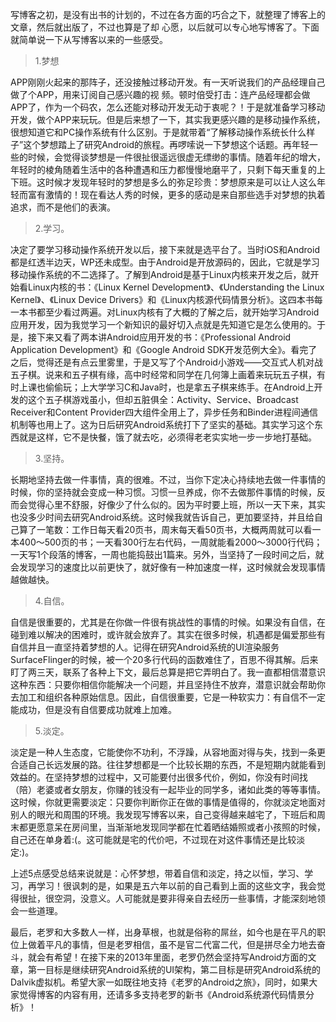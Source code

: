 
写博客之初，是没有出书的计划的，不过在各方面的巧合之下，就整理了博客上的文章，然后就出版了，不过也算是了却
心愿，以后就可以专心地写博客了。下面就简单说一下从写博客以来的一些感受。

>1.梦想

APP刚刚火起来的那阵子，还没接触过移动开发。有一天听说我们的产品经理自己做了个APP，用来订阅自己感兴趣的视
频。顿时倍受打击：连产品经理都会做APP了，作为一个码农，怎么还能对移动开发无动于衷呢？！于是就准备学习移动开发，做个APP来玩玩。但是后来想了一下，其实我更感兴趣的是移动操作系统，很想知道它和PC操作系统有什么区别。于是就带着“了解移动操作系统长什么样子”这个梦想踏上了研究Android的旅程。再啰嗦说一下梦想这个话题。再年轻一些的时候，会觉得谈梦想是一件很扯很遥远很虚无缥缈的事情。随着年纪的增大，年轻时的棱角随着生活中的各种遭遇和压力都慢慢地磨平了，只剩下每天重复的上下班。这时候才发现年轻时的梦想是多么的弥足珍贵：梦想原来是可以让人这么年轻而富有激情的！现在看达人秀的时候，更多的感动是来自那些选手对梦想的执着追求，而不是他们的表演。

>2.学习。

决定了要学习移动操作系统开发以后，接下来就是选平台了。当时iOS和Android都是红透半边天，WP还未成型。由于Android是开放源码的，因此，它就是学习移动操作系统的不二选择了。了解到Android是基于Linux内核来开发之后，就开始看Linux内核的书：《Linux Kernel Development》、《Understanding the Linux Kernel》、《Linux Device Drivers》和《Linux内核源代码情景分析》。这四本书每一本书都至少看过两遍。对Linux内核有了大概的了解之后，就开始学习Android应用开发，因为我觉学习一个新知识的最好切入点就是先知道它是怎么使用的。于是，接下来又看了两本讲Android应用开发的书：《Professional Android Application Development》和《Google Android SDK开发范例大全》。看完了之后，觉得还是有点云里雾里，于是又写了个Android小游戏——交互式人机对战五子棋。说来和五子棋有缘，高中时经常和同学在几何簿上画着来玩玩五子棋，有时上课也偷偷玩；上大学学习C和Java时，也是拿五子棋来练手。在Android上开发的这个五子棋游戏虽小，但却五脏俱全：Activity、Service、Broadcast Receiver和Content Provider四大组件全用上了，异步任务和Binder进程间通信机制等也用上了。这为日后研究Android系统打下了坚实的基础。其实学习这个东西就是这样，它不是快餐，饿了就去吃，必须得老老实实地一步一步地打基础。

>3.坚持。

长期地坚持去做一件事情，真的很难。不过，当你下定决心持续地去做一件事情的时候，你的坚持就会变成一种习惯。习惯一旦养成，你不去做那件事情的时候，反而会觉得心里不舒服，好像少了什么似的。因为平时要上班，所以一天下来，其实也没多少时间去研究Android系统。这时候我就告诉自己，更加要坚持，并且给自己算了一笔数：工作日每天看20页书，周末每天看50页书，大概两周就可以看一本400～500页的书；一天看300行左右代码，一周就能看2000～3000行代码；一天写1个段落的博客，一周也能捣鼓出1篇来。另外，当坚持了一段时间之后，就会发现学习的速度比以前更快了，就好像有一种加速度一样，这时候就会发现事情越做越快。

>4.自信。

自信是很重要的，尤其是在你做一件很有挑战性的事情的时候。如果没有自信，在碰到难以解决的困难时，或许就会放弃了。其实在很多时候，机遇都是偏爱那些有自信并且一直坚持着梦想的人。记得在研究Android系统的UI渲染服务SurfaceFlinger的时候，被一个20多行代码的函数难住了，百思不得其解。后来盯了两三天，联系了各种上下文，最后总算是把它弄明白了。我一直都相信潜意识这种东西：只要你相信你能解决一个问题，并且坚持住不放弃，潜意识就会帮助你去加工和组织各种原始信息。因此，自信很重要，它是一种软实力：有自信不一定能成功，但是没有自信要成功就难上加难。

>5.淡定。

淡定是一种人生态度，它能使你不功利，不浮躁，从容地面对得与失，找到一条更合适自己长远发展的路。往往梦想都是一个比较长期的东西，不是短期内就能看到效益的。在坚持梦想的过程中，又可能要付出很多代价，例如，你没有时间找（陪）老婆或者女朋友，你赚的钱没有一起毕业的同学多，诸如此类的等等事情。这时候，你就更需要淡定：只要你判断你正在做的事情是值得的，你就淡定地面对别人的眼光和周围的环境。我发现写博客以来，自己变得越来越宅了，下班后和周末都更愿意呆在房间里，当渐渐地发现同学都在忙着晒结婚照或者小孩照的时候，自己还在单身着:(。这可能就是宅的代价吧，不过现在对这件事情还是比较淡定:)。

上述5点感受总结来说就是：心怀梦想，带着自信和淡定，持之以恒，学习、学习，再学习！很讽刺的是，如果是五六年以前的自己看到上面的这些文字，我会觉得很扯，很空洞，没意义。人可能就是要非得亲自去经历一些事情，才能深刻地领会一些道理。

最后，老罗和大多数人一样，出身草根，也就是俗称的屌丝，如今也是在平凡的职位上做着平凡的事情，但是老罗相信，虽不是官二代富二代，但是拼尽全力地去奋斗，就会有希望！在接下来的2013年里面，老罗仍然会坚持写Android方面的文章，第一目标是继续研究Android系统的UI架构，第二目标是研究Android系统的Dalvik虚拟机。希望大家一如既往地支持《老罗的Android之旅》，同时，如果大家觉得博客的内容有用，还请多多支持老罗的新书《Android系统源代码情景分析》！
